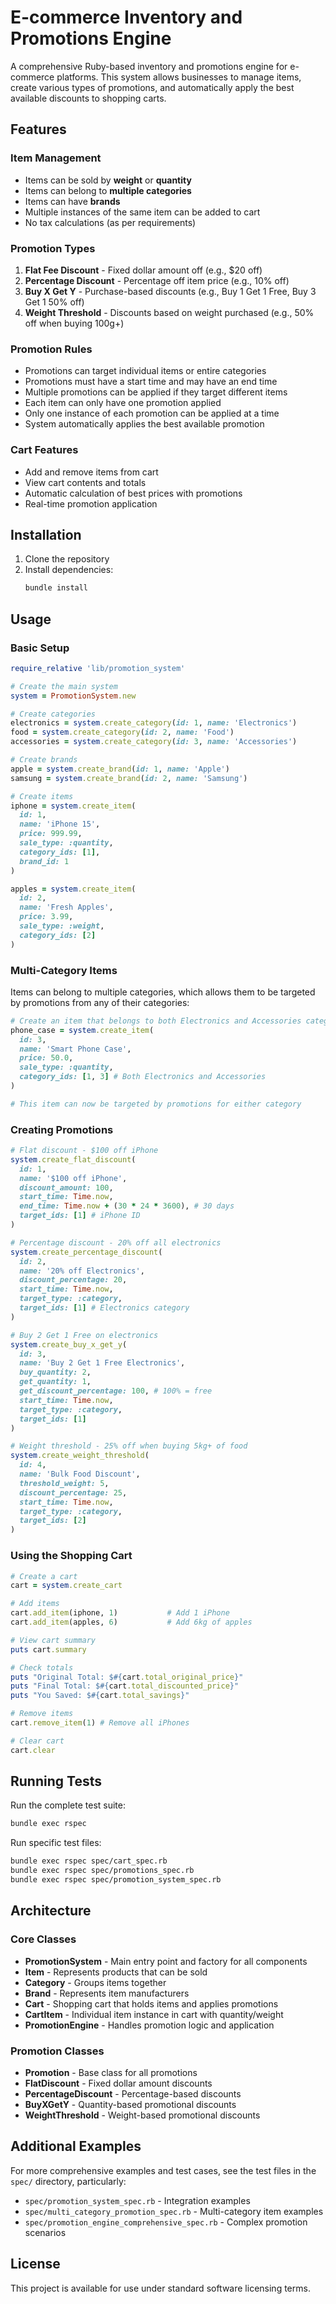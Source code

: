 # E-commerce Inventory and Promotions Engine

A comprehensive Ruby-based inventory and promotions engine for e-commerce platforms. This system allows businesses to manage items, create various types of promotions, and automatically apply the best available discounts to shopping carts.

## Features

### Item Management
- Items can be sold by **weight** or **quantity**
- Items can belong to **multiple categories**
- Items can have **brands**
- Multiple instances of the same item can be added to cart
- No tax calculations (as per requirements)

### Promotion Types
1. **Flat Fee Discount** - Fixed dollar amount off (e.g., $20 off)
2. **Percentage Discount** - Percentage off item price (e.g., 10% off)
3. **Buy X Get Y** - Purchase-based discounts (e.g., Buy 1 Get 1 Free, Buy 3 Get 1 50% off)
4. **Weight Threshold** - Discounts based on weight purchased (e.g., 50% off when buying 100g+)

### Promotion Rules
- Promotions can target individual items or entire categories
- Promotions must have a start time and may have an end time
- Multiple promotions can be applied if they target different items
- Each item can only have one promotion applied
- Only one instance of each promotion can be applied at a time
- System automatically applies the best available promotion

### Cart Features
- Add and remove items from cart
- View cart contents and totals
- Automatic calculation of best prices with promotions
- Real-time promotion application

## Installation

1. Clone the repository
2. Install dependencies:
   ```bash
   bundle install
   ```

## Usage

### Basic Setup

```ruby
require_relative 'lib/promotion_system'

# Create the main system
system = PromotionSystem.new

# Create categories
electronics = system.create_category(id: 1, name: 'Electronics')
food = system.create_category(id: 2, name: 'Food')
accessories = system.create_category(id: 3, name: 'Accessories')

# Create brands
apple = system.create_brand(id: 1, name: 'Apple')
samsung = system.create_brand(id: 2, name: 'Samsung')

# Create items
iphone = system.create_item(
  id: 1,
  name: 'iPhone 15',
  price: 999.99,
  sale_type: :quantity,
  category_ids: [1],
  brand_id: 1
)

apples = system.create_item(
  id: 2,
  name: 'Fresh Apples',
  price: 3.99,
  sale_type: :weight,
  category_ids: [2]
)
```

### Multi-Category Items

Items can belong to multiple categories, which allows them to be targeted by promotions from any of their categories:

```ruby
# Create an item that belongs to both Electronics and Accessories categories
phone_case = system.create_item(
  id: 3,
  name: 'Smart Phone Case',
  price: 50.0,
  sale_type: :quantity,
  category_ids: [1, 3] # Both Electronics and Accessories
)

# This item can now be targeted by promotions for either category
```

### Creating Promotions

```ruby
# Flat discount - $100 off iPhone
system.create_flat_discount(
  id: 1,
  name: '$100 off iPhone',
  discount_amount: 100,
  start_time: Time.now,
  end_time: Time.now + (30 * 24 * 3600), # 30 days
  target_ids: [1] # iPhone ID
)

# Percentage discount - 20% off all electronics
system.create_percentage_discount(
  id: 2,
  name: '20% off Electronics',
  discount_percentage: 20,
  start_time: Time.now,
  target_type: :category,
  target_ids: [1] # Electronics category
)

# Buy 2 Get 1 Free on electronics
system.create_buy_x_get_y(
  id: 3,
  name: 'Buy 2 Get 1 Free Electronics',
  buy_quantity: 2,
  get_quantity: 1,
  get_discount_percentage: 100, # 100% = free
  start_time: Time.now,
  target_type: :category,
  target_ids: [1]
)

# Weight threshold - 25% off when buying 5kg+ of food
system.create_weight_threshold(
  id: 4,
  name: 'Bulk Food Discount',
  threshold_weight: 5,
  discount_percentage: 25,
  start_time: Time.now,
  target_type: :category,
  target_ids: [2]
)
```

### Using the Shopping Cart

```ruby
# Create a cart
cart = system.create_cart

# Add items
cart.add_item(iphone, 1)           # Add 1 iPhone
cart.add_item(apples, 6)           # Add 6kg of apples

# View cart summary
puts cart.summary

# Check totals
puts "Original Total: $#{cart.total_original_price}"
puts "Final Total: $#{cart.total_discounted_price}"
puts "You Saved: $#{cart.total_savings}"

# Remove items
cart.remove_item(1) # Remove all iPhones

# Clear cart
cart.clear
```

## Running Tests

Run the complete test suite:

```bash
bundle exec rspec
```

Run specific test files:

```bash
bundle exec rspec spec/cart_spec.rb
bundle exec rspec spec/promotions_spec.rb
bundle exec rspec spec/promotion_system_spec.rb
```

## Architecture

### Core Classes

- **PromotionSystem** - Main entry point and factory for all components
- **Item** - Represents products that can be sold
- **Category** - Groups items together
- **Brand** - Represents item manufacturers
- **Cart** - Shopping cart that holds items and applies promotions
- **CartItem** - Individual item instance in cart with quantity/weight
- **PromotionEngine** - Handles promotion logic and application

### Promotion Classes

- **Promotion** - Base class for all promotions
- **FlatDiscount** - Fixed dollar amount discounts
- **PercentageDiscount** - Percentage-based discounts  
- **BuyXGetY** - Quantity-based promotional discounts
- **WeightThreshold** - Weight-based promotional discounts

## Additional Examples

For more comprehensive examples and test cases, see the test files in the `spec/` directory, particularly:
- `spec/promotion_system_spec.rb` - Integration examples
- `spec/multi_category_promotion_spec.rb` - Multi-category item examples
- `spec/promotion_engine_comprehensive_spec.rb` - Complex promotion scenarios

## License

This project is available for use under standard software licensing terms.

